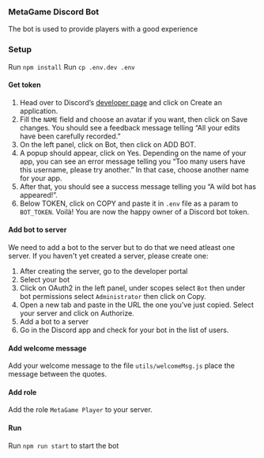 ### MetaGame Discord Bot
The bot is used to provide players with a good experience

### Setup
Run `npm install`
Run `cp .env.dev .env`

#### Get token
1. Head over to Discord’s [developer page](https://discordapp.com/developers/applications) and click on Create an application.
2. Fill the `NAME` field and choose an avatar if you want, then click on Save changes. You should see a feedback message telling “All your edits have been carefully recorded.”
3. On the left panel, click on Bot, then click on ADD BOT.
4. A popup should appear, click on Yes. Depending on the name of your app, you can see an error message telling you “Too many users have this username, please try another.” In that case, choose another name for your app.
5. After that, you should see a success message telling you “A wild bot has appeared!”.
6. Below TOKEN, click on COPY and paste it in `.env` file as a param to `BOT_TOKEN`. Voilà! You are now the happy owner of a Discord bot token.

#### Add bot to server
We need to add a bot to the server but to do that we need atleast one server. If you haven't yet created a server, please create one:
1. After creating the server, go to the developer portal
2. Select your bot
3. Click on OAuth2 in the left panel, under scopes select `Bot` then under bot permissions select `Administrator` then click on Copy.
3. Open a new tab and paste in the URL the one you’ve just copied. Select your server and click on Authorize.
4. Add a bot to a server
5. Go in the Discord app and check for your bot in the list of users.

#### Add welcome message
Add your welcome message to the file `utils/welcomeMsg.js` place the message between the quotes.

#### Add role
Add the role `MetaGame Player` to your server.

#### Run
Run `npm run start` to start the bot
